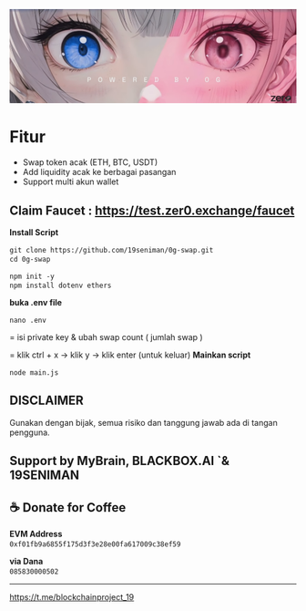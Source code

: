 

![Zer0-Dex](https://raw.githubusercontent.com/yonarebahan/Zer0-Dex-Auto/main/Untitled.png)

# Fitur
- Swap token acak (ETH, BTC, USDT)
- Add liquidity acak ke berbagai pasangan
- Support multi akun wallet

## Claim Faucet : https://test.zer0.exchange/faucet

**Install Script**
```
git clone https://github.com/19seniman/0g-swap.git
cd 0g-swap
```
```
npm init -y
npm install dotenv ethers
```
**buka .env file**
```
nano .env
```
= isi private key & ubah swap count ( jumlah swap )

= klik ctrl + x -> klik y -> klik enter (untuk keluar)
**Mainkan script**
```
node main.js
```
## DISCLAIMER
Gunakan dengan bijak, semua risiko dan tanggung jawab ada di tangan pengguna.

## Support by MyBrain, BLACKBOX.AI `& 19SENIMAN

## ☕ Donate for Coffee

**EVM Address**  
`0xf01fb9a6855f175d3f3e28e00fa617009c38ef59`

**via Dana**  
`085830000502`

---
https://t.me/blockchainproject_19
